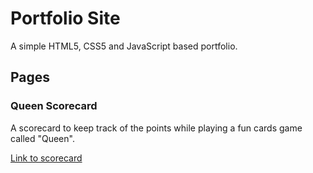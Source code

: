 # Portfolio Site
A simple HTML5, CSS5 and JavaScript based portfolio.

## Pages

### Queen Scorecard
A scorecard to keep track of the points while playing a fun cards game called "Queen".

[Link to scorecard](https://makadiyaparth.github.io/pages/scorecard/queen.html)